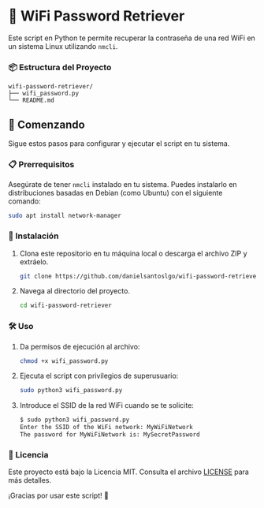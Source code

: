 # 🔐 WiFi Password Retriever

Este script en Python te permite recuperar la contraseña de una red WiFi en un sistema Linux utilizando `nmcli`.

### 📦 Estructura del Proyecto

```
wifi-password-retriever/
├── wifi_password.py
└── README.md
```

## 🚀 Comenzando

Sigue estos pasos para configurar y ejecutar el script en tu sistema.

### 📋 Prerrequisitos

Asegúrate de tener `nmcli` instalado en tu sistema. Puedes instalarlo en distribuciones basadas en Debian (como Ubuntu) con el siguiente comando:

```sh
sudo apt install network-manager
```

### 📂 Instalación

1. Clona este repositorio en tu máquina local o descarga el archivo ZIP y extráelo.
   
   ```sh
   git clone https://github.com/danielsantoslgo/wifi-password-retriever.git
   ```

2. Navega al directorio del proyecto.
   
   ```sh
   cd wifi-password-retriever
   ```

### 🛠️ Uso

1. Da permisos de ejecución al archivo:

   ```sh
   chmod +x wifi_password.py
   ```

2. Ejecuta el script con privilegios de superusuario:

   ```sh
   sudo python3 wifi_password.py
   ```

3. Introduce el SSID de la red WiFi cuando se te solicite:

   ```sh
   $ sudo python3 wifi_password.py
   Enter the SSID of the WiFi network: MyWiFiNetwork
   The password for MyWiFiNetwork is: MySecretPassword
   ```


### 📄 Licencia

Este proyecto está bajo la Licencia MIT. Consulta el archivo [LICENSE](LICENSE) para más detalles.

¡Gracias por usar este script! 🌟
